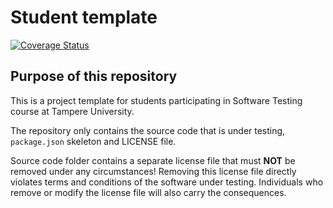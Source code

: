 # Student template

[![Coverage Status](https://coveralls.io/repos/github/lkyostila/testing-part-2/badge.svg?branch=main)](https://coveralls.io/github/lkyostila/testing-part-2?branch=main)

## Purpose of this repository

This is a project template for students participating in Software Testing course
at Tampere University.

The repository only contains the source code that is under testing, `package.json` skeleton
and LICENSE file.

Source code folder contains a separate license file that must **NOT** be removed under any circumstances!
Removing this license file directly violates terms and conditions of the software under testing.
Individuals who remove or modify the license file will also carry the consequences.
